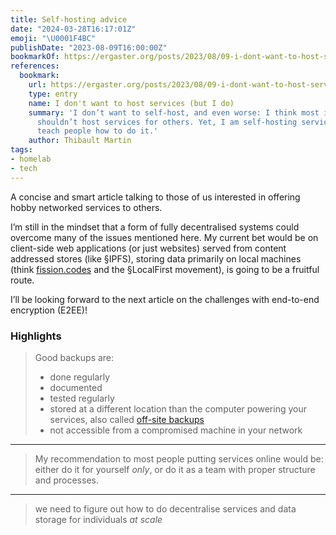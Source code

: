 ```yaml
---
title: Self-hosting advice
date: "2024-03-28T16:17:01Z"
emoji: "\U0001F4BC"
publishDate: "2023-08-09T16:00:00Z"
bookmarkOf: https://ergaster.org/posts/2023/08/09-i-dont-want-to-host-services-but-i-do/
references:
  bookmark:
    url: https://ergaster.org/posts/2023/08/09-i-dont-want-to-host-services-but-i-do/
    type: entry
    name: I don't want to host services (but I do)
    summary: 'I don’t want to self-host, and even worse: I think most individuals
      shouldn’t host services for others. Yet, I am self-hosting services and I even
      teach people how to do it.'
    author: Thibault Martin
tags:
- homelab
- tech
---
```


A concise and smart article talking to those of us interested in offering hobby networked services to others.

I’m still in the mindset that a form of fully decentralised systems could overcome many of the issues mentioned here. My current bet would be on client-side web applications (or just websites) served from content addressed stores (like §IPFS), storing data primarily on local machines (think [fission.codes](https://fission.codes) and the §LocalFirst movement),  is going to be a fruitful route.

I’ll be looking forward to the next article on the challenges with end-to-end encryption (E2EE)!


### Highlights

> Good backups are:
> 
> * done regularly
> * documented
> * tested regularly
> * stored at a different location than the computer powering your services, also called [off-site backups](https://en.wikipedia.org/wiki/Backup#Off-site%5Fdata%5Fprotection)
> * not accessible from a compromised machine in your network

---

> My recommendation to most people putting services online would be: either do it for yourself _only_, or do it as a team with proper structure and processes.

---

> we need to figure out how to do decentralise services and data storage for individuals _at scale_

